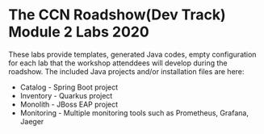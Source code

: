 The CCN Roadshow(Dev Track) Module 2 Labs 2020
===
These labs provide templates, generated Java codes, empty configuration for each lab that the workshop attenddees will develop during the roadshow.
The included Java projects and/or installation files are here: 

* Catalog - Spring Boot project
* Inventory - Quarkus project
* Monolith - JBoss EAP project
* Monitoring - Multiple monitoring tools such as Prometheus, Grafana, Jaeger
